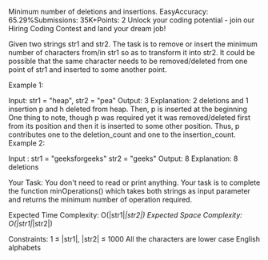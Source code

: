 Minimum number of deletions and insertions.
EasyAccuracy: 65.29%Submissions: 35K+Points: 2
Unlock your coding potential - join our Hiring Coding Contest and land your dream job!  

Given two strings str1 and str2. The task is to remove or insert the minimum number of characters from/in str1 so as to transform it into str2. It could be possible that the same character needs to be removed/deleted from one point of str1 and inserted to some another point.

Example 1:

Input: str1 = "heap", str2 = "pea"
Output: 3
Explanation: 2 deletions and 1 insertion
p and h deleted from heap. Then, p is 
inserted at the beginning One thing to 
note, though p was required yet it was 
removed/deleted first from its position 
and then it is inserted to some other 
position. Thus, p contributes one to the 
deletion_count and one to the 
insertion_count.
Example 2:

Input : str1 = "geeksforgeeks"
str2 = "geeks"
Output: 8
Explanation: 8 deletions
 

Your Task:
You don't need to read or print anything. Your task is to complete the function minOperations() which takes both strings as input parameter and returns the minimum number of operation required.

Expected Time Complexity: O(|str1|*|str2|)
Expected Space Complexity: O(|str1|*|str2|)

Constraints:
1 ≤ |str1|, |str2| ≤ 1000
All the characters are lower case English alphabets
